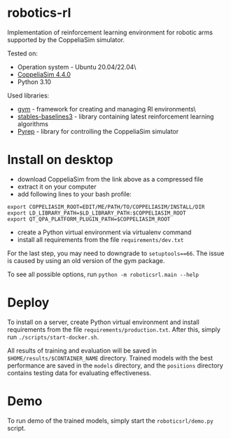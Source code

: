 
robotics-rl
==========

Implementation of reinforcement learning environment for robotic arms supported by the CoppeliaSim simulator.

Tested on:
- Operation system - Ubuntu 20.04/22.04\
- [CoppeliaSim 4.4.0](https://www.coppeliarobotics.com/downloads)
- Python 3.10

Used libraries:
- [gym](https://github.com/openai/gym) - framework for creating and managing Rl environments\
- [stables-baselines3](https://github.com/DLR-RM/stable-baselines3) - library containing latest reinforcement learning algorithms
- [Pyrep](https://github.com/stepjam/PyRep) - library for controlling the CoppeliaSim simulator


Install on desktop
================

- download CoppeliaSim from the link above as a compressed file
- extract it on your computer
- add following lines to your bash profile:
```
export COPPELIASIM_ROOT=EDIT/ME/PATH/TO/COPPELIASIM/INSTALL/DIR
export LD_LIBRARY_PATH=$LD_LIBRARY_PATH:$COPPELIASIM_ROOT
export QT_QPA_PLATFORM_PLUGIN_PATH=$COPPELIASIM_ROOT
```
- create a Python virtual environment via virtualenv command
- install all requirements from the file `requirements/dev.txt`

For the last step, you may need to downgrade to `setuptools==66`. The issue is caused by using an old version of the gym package.

To see all possible options, run `python -m roboticsrl.main --help`


Deploy
===============
To install on a server, create Python virtual environment and install requirements from the file `requirements/production.txt`.
After this, simply run `./scripts/start-docker.sh`.

All results of training and evaluation will be saved in `$HOME/results/$CONTAINER_NAME` directory.
Trained models with the best performance are saved in the `models` directory, and the `positions` directory
contains testing data for evaluating effectiveness.


Demo
=====
To run demo of the trained models, simply start the `roboticsrl/demo.py` script.
